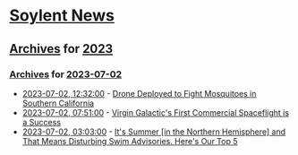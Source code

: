 # [Soylent News](../../../README.md)

## [Archives](../../index.md) for [2023](../index.md)

### [Archives](../../index.md) for [2023-07-02](index.md)

* [2023-07-02, 12:32:00](https://soylentnews.org/article.pl?sid=23/07/01/0346222&from=rss) - [Drone Deployed to Fight Mosquitoes in Southern California](https://soylentnews.org/article.pl?sid=23/07/01/0346222&from=rss)
* [2023-07-02, 07:51:00](https://soylentnews.org/article.pl?sid=23/07/01/0252227&from=rss) - [Virgin Galactic's First Commercial Spaceflight is a Success](https://soylentnews.org/article.pl?sid=23/07/01/0252227&from=rss)
* [2023-07-02, 03:03:00](https://soylentnews.org/article.pl?sid=23/07/01/0244250&from=rss) - [It's Summer [in the Northern Hemisphere] and That Means Disturbing Swim Advisories. Here's Our Top 5](https://soylentnews.org/article.pl?sid=23/07/01/0244250&from=rss)
